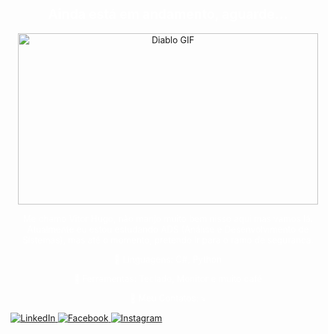 <div style="text-align: center;">
  <h2 style="color:white;">Ainda está em andamento, aguarde...</h2>

  <img src="https://media4.giphy.com/media/v1.Y2lkPTc5MGI3NjExaWs2em11YXhpdmlpb2Vhc2N3M2YyaTl0d2xlaWdmaXg0OTA2bHM1dCZlcD12MV9pbnRlcm5hbF9naWZfYnlfaWQmY3Q9Zw/afXo8c2BQVVi85brGj/giphy.webp" alt="Diablo GIF" width="480" height="274" style="display:block; margin:0 auto;" />

  <p style="color:white;"> 
    Me chamo Vitor Hugo, não manjo muito bem nisso aqui mas vamos lá.<br>
    Atualmente eu estou estudando ADS (Análise e Desenvolvimento de Sistemas), mas até o momento, pretendo ir para o ramo de segurança.
  </p>

  <p style="color:white;">
    🦄 Linguagens: C#, Python
  </p>

  <p style="color:white;">
    💼 Ferramentas: Teclado, Monitor e muito café
  </p>

  <p style="color:white;">
    💌 Meu Contatos: ⤵️
  </p>

 <p align="left">
  <a href="https://www.linkedin.com/in/vitor-hugo-quinelato-1469b2226/" title="LinkedIn" target="_blank">
    <img src="https://img.shields.io/badge/-Linkedin-0e76a8?style=flat-square&logo=Linkedin&logoColor=white" alt="LinkedIn" style="cursor:pointer;"/>
  </a>

  <a href="https://www.facebook.com/profile.php?id=100007060066732" title="Facebook" target="_blank">
    <img src="https://img.shields.io/badge/-Facebook-3b5998?style=flat-square&labelColor=3b5998&logo=facebook&logoColor=white" alt="Facebook" style="cursor:pointer;"/>
  </a>

  <a href="https://www.instagram.com/vitor_hugo_quinelato/" title="Instagram" target="_blank">
    <img src="https://img.shields.io/badge/-Instagram-DF0174?style=flat-square&labelColor=DF0174&logo=instagram&logoColor=white" alt="Instagram" style="cursor:pointer;"/>
  </a>
</p>

</div>
